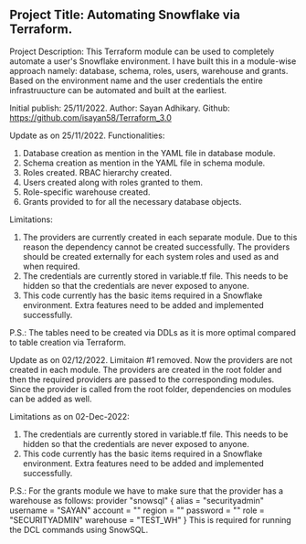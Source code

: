 <h2>Project Title: Automating Snowflake via Terraform.</h2>

Project Description: This Terraform module can be used to completely automate a user's Snowflake environment. I have built this in a module-wise approach namely: database, schema, roles, users, warehouse and grants. Based on the environment name and the user credentials the entire infrastruucture can be automated and built at the earliest.

Initial publish: 25/11/2022.
Author: Sayan Adhikary.
Github: https://github.com/isayan58/Terraform_3.0

Update as on 25/11/2022.
Functionalities:
1. Database creation as mention in the YAML file in database module.
2. Schema creation as mention in the YAML file in schema module.
3. Roles created. RBAC hierarchy created.
4. Users created along with roles granted to them.
5. Role-specific warehouse created.
6. Grants provided to for all the necessary database objects.

Limitations:
1. The providers are currently created in each separate module. Due to this reason the dependency cannot be created successfully. The providers should be created externally for each system roles and used as and when required.
2. The credentials are currently stored in variable.tf file. This needs to be hidden so that the credentials are never exposed to anyone.
3. This code currently has the basic items required in a Snowflake environment. Extra features need to be added and implemented successfully.

P.S.: The tables need to be created via DDLs as it is more optimal compared to table creation via Terraform.


Update as on 02/12/2022.
Limitaion #1 removed. Now the providers are not created in each module. The providers are created in the root folder and then the required providers are passed to the corresponding modules.
Since the provider is called from the root folder, dependencies on modules can be added as well.

Limitations as on 02-Dec-2022:
1. The credentials are currently stored in variable.tf file. This needs to be hidden so that the credentials are never exposed to anyone.
2. This code currently has the basic items required in a Snowflake environment. Extra features need to be added and implemented successfully.

P.S.: For the grants module we have to make sure that the provider has a warehouse as follows:
    provider "snowsql" {
    alias = "securityadmin"
    username  = "SAYAN"
    account   = "<account locator>"
    region    = "<region>"
    password  = "<password>"
    role      = "SECURITYADMIN"
    warehouse = "TEST_WH"
    }
This is required for running the DCL commands using SnowSQL.